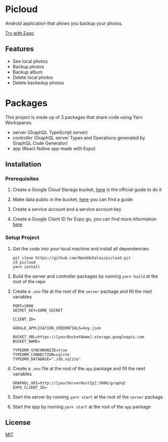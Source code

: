 # Picloud

Android application that allows you backup your photos.

[Try with Expo](https://expo.dev/@nanddosalas/picloud)

## Features

- See local photos
- Backup photos
- Backup album
- Delete local photos
- Delete backedup photos

# Packages

This project is made up of 3 packages that share code using Yarn Workspaces.

- server (GraphQL TypeScript server)
- controller (GraphQL server Types and Operations generated by GraphQL Code Generator)
- app (React Native app made with Expo)

## Installation

### Prerequisites

1. Create a Google Cloud Storage bucket, [here](https://cloud.google.com/storage/docs/creating-buckets) is the official guide to do it

2. Make data public in the bucket, [here](https://www.youtube.com/watch?v=PoVbGE0HrRA) you can find a guide

3. Create a service account and a service account key

4. Create a Google Client ID for Expo go, you can find more information [here](https://docs.expo.dev/guides/authentication/#google)

### Setup Project

1. Get the code into your local machine and install all dependencies

   ```
   git clone https://github.com/NanddoSalas/picloud.git
   cd picloud
   yarn install
   ```

2. Build the server and controller packages by running `yarn build` at the root of the repo

3. Create a `.env` file at the root of the `server` package and fill the next variables

   ```
   PORT=3000
   SECRET_KEY=SOME_SECRET

   CLIENT_ID=

   GOOGLE_APPLICATION_CREDENTIALS=key.json

   BUCKET_URL=https://[yourBucketName].storage.googleapis.com
   BUCKET_NAME=

   TYPEORM_SYNCHRONIZE=true
   TYPEORM_CONNECTION=sqlite
   TYPEORM_DATABASE="./db.sqlite"
   ```

4. Create a `.env` file at the root of the `app` package and fill the next variables

   ```
   GRAPHQL_URI=http://[yourServerHostIp]:3000/graphql
   EXPO_CLIENT_ID=
   ```

5. Start the server by running `yarn start` at the root of the `server` package

6. Start the app by running `yarn start` at the root of the `app` package

## License

[MIT](https://choosealicense.com/licenses/mit/)
